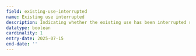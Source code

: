 ```yaml
---
field: existing-use-interrupted
name: Existing use interrupted
description: Indicating whether the existing use has been interrupted since it commenced
datatype: boolean
cardinality: 1
entry-date: 2025-07-15
end-date: ''
---
```

